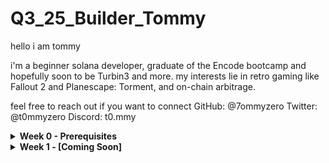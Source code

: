 # Q3_25_Builder_Tommy

hello i am tommy

i'm a beginner solana developer, graduate of the Encode bootcamp and hopefully soon to be Turbin3 and more. my interests lie in retro gaming like Fallout 2 and Planescape: Torment, and on-chain arbitrage.

feel free to reach out if you want to connect
GitHub: @7ommyzero
Twitter: @t0mmyzero
Discord: t0.mmy

<details>
<summary><strong>Week 0 - Prerequisites</strong></summary>

Finished the pre-reqs to qualify for turbin3 cohort q3.
Used TS and Rust.

Some things I learned:
 - You are allowed to modify an IDL at the source!
 - I used a method to force the IDL instead -- there are multiple ways to solve a problem.
 - Airdropping
 - Minting NFTs
 - How to use authorities
 - I didn't know nothing about TS before this besides passively reading them for IDLs before.

 </details>
<details>
<summary><strong>Week 1 - [Coming Soon]</strong></summary></details>